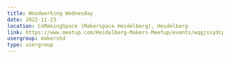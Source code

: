 ```yaml
---
title: Woodworking Wednesday
date: 2022-11-23
location: CoMakingSpace (Makerspace Heidelberg), Heidelberg
link: https://www.meetup.com/Heidelberg-Makers-Meetup/events/wqgjssydcpbfc/
usergroup: makershd
type: usergroup
---
```

